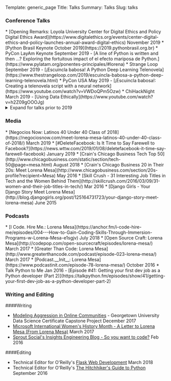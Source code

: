 Template: generic_page
Title: Talks
Summary: Talks
Slug: talks

<h3 id=conferences>Conference Talks</h3>
* [Opening Remarks: Loyola University Center for Digital Ethics and Policy Digital Ethics Award](https://www.digitalethics.org/events/center-digital-ethics-and-policy-launches-annual-award-digital-ethics) November 2019
* [Python Brasil Keynote October 2019](https://2019.pythonbrasil.org.br)
* PyCon LayAm Keynote September 2019 - [A line of Python is written and then ...? Exploring the fortuitous impact of el efecto mariposa de Python.](https://www.pylatam.org/ponentes-principales/#lorena)
* Strange Loop September 2019 - [¡Escuincla babosa! A Python Deep Learning Telenovela](https://www.thestrangeloop.com/2019/escuincla-babosa-a-python-deep-learning-telenovela.html)
* PyCon USA May 2019 - [¡Escuincla babosa!: Creating a telenovela script with a neural network](https://www.youtube.com/watch?v=VWDoQPm5Ozw)
* ChiHackNight March 2019 - [Using Data Ethically](https://www.youtube.com/watch?v=h2Z09gOOOJg)
<details> 
<summary> Expand for talks prior to 2019 </summary>

	### 2018 
	* PyCon Sweden Keynote December 2018 - [Now is better than Never: What the Zen of Python can teach us about Data Ethics](https://pycon.se)
	* Northbay Python November 2018 - [¡Escuincla babosa!: Creating a telenovela script with a neural network](https://2018.northbaypython.org/schedule/presentation/25/)
	* PyCon España Keynote October 2018 - [Now is better than Never: What the Zen of Python can teach us about Data Ethics](https://2018.es.pycon.org/speakers/lorena-mesa)
	* PyOhio Keynote July 2018 - [Now is better than Never: What the Zen of Python can teach us about Data Ethics](https://www.youtube.com/watch?v=8mHMWQCCEdY)
	* PyCon Colombia Keynote February 2018 - [Your model is bias, but so is your data: The case for ethics in data science](https://2018.pycon.co/es/ponentes/lorena-mesa/)
	
	### 2017 	
	* DjangoCon USA August 2017 - [Using Django, Docker, and Scikit-learn to Bootstrap Your Machine Learning Project](https://pyvideo.org/djangocon-us-2017/using-django-docker-and-scikit-learn-to-bootstrap-your-machine-learning-project.html)
	* ACT-W Chicago October 2017 - [What is Cyberbullying? A Natural Language Approach to Detecting Cyberbullying](https://drive.google.com/file/d/0Bwky88uBblT2bmJiZG1Panl2MjA/view) 
	* Open Source Bridge June 2017 - [Democratizing Data: What You Need to Know as a Developer to Keep Your Data Collection and Usage Ethical](http://opensourcebridge.org/sessions/1994)
	* PythonDay Mexico June 2017 - [Using Django, Docker, and Scikit-learn to Bootstrap Your Machine Learning Project](https://www.youtube.com/watch?v=SQAwzW0iQ6o&t=8s)
	* GOTO Conf Chicago April 2017 - [Predicting free Pizza with Python. Cowabunga Dude!](https://gotochgo.com/2017/sessions/121)
	
	### 2016 
	* Python Jamaica November 2016 - [Is that spam in my ham? A novice's inquiry into classification.](https://pyvideo.org/pycon-jamaica-2016/is-that-ham-in-my-spam-a-novices-inquiry-into-naive-bayes.html)
	* ACT-W Chicago October 2016 - Learning to iteratively set our goals, reflections from a person trying to do it
	* That Conference August 2016 - [What is Io trivia night? The funnest way to learn Io!](https://www.thatconference.com/Sessions/Session/10649)
	* EuroPython July 2016 - [Is that spam in my ham? A novice's inquiry into classification.](https://pyvideo.org/europython-2016/is-that-spam-in-my-ham.html)
	* Windy City Things June 2016 - [IoT Help? A Tool Belt for the Beginner](https://windycitythings.com/schedule/)
	* PyTennessee Feb 2016 - Using Python to hack my commute home
	
	### 2015
	* PyOhio Aug 2015 - [Is that spam in my ham? A novice's inquiry into classification.](https://pyvideo.org/pyohio-2015/is-that-spam-in-my-ham-a-novices-inquiry-into-c.html)

</details>

<h3 id=media>Media</h3>
* [Negocios Now: Latinos 40 Under 40 Class of 2018](https://negociosnow.com/meet-lorena-mesa-latinos-40-under-40-class-of-2018/) March 2019
* [#DeleteFacebook: Is It Time to Say Farewell to Facebook?](https://news.wttw.com/2019/01/08/deletefacebook-it-time-say-farewell-facebook) January 2019
* [Crain's Chicago Business Tech Top 50](http://www.chicagobusiness.com/static/section/tech-50@page=mesa.html) August 2018
* [Crain's Chicago Business 20 in Their 20s: Meet Lorena Mesa](http://www.chicagobusiness.com/section/20s-profile?recipient=Mesa) May 2016
* [Skill Crush - 31 Interesting Job Titles in Tech and the Women Behind Them](http://skillcrush.com/2016/03/09/31-women-and-their-job-titles-in-tech/) Mar 2016
* [Django Girls - Your Django Story Meet Lorena Mesa](http://blog.djangogirls.org/post/125164731723/your-django-story-meet-lorena-mesa) June 2015

<h3 id=podcasts>Podcasts</h3>
* [I Code. Hire Me.: Lorena Mesa](https://anchor.fm/i-code-hire-me/episodes/004---How-to-Gain-Coding-Skills-Through-Immersion-Programs-w-Lorena-Mesa-e1sgjv) July 2018
* [Open Source Craft: Lorena Mesa](http://codepop.com/open-sourcecraft/episodes/lorena-mesa/) March 2017
* [Greater Than Code: Lorena Mesa](http://www.greaterthancode.com/podcast/episode-023-lorena-mesa/) March 2017
* [Podcast.__Init__: Lorena Mesa](https://www.podcastinit.com/episode-78-lorena-mesa/) October 2016
* Talk Python to Me Jan 2016 - [Episode #41: Getting your first dev job as a Python developer (Part 2)](https://talkpython.fm/episodes/show/41/getting-your-first-dev-job-as-a-python-developer-part-2)

<h3 id=writing>Writing and Editing</h3>

####Writing
* [Modeling Aggression in Online Communities](http://gdsc.georgetown.domains/capstone-projects/capstone-projects-fall-2017/modeling-aggression-in-online-communities/) - Georgetown University Data Science Certificate Capstone Project December 2017
* [Microsoft International Women's History Month - A Letter to Lorena Mesa (From Lorena Mesa)](https://blogs.microsoft.com/chicago/2017/03/30/a-letter-to-lorena-mesa-from-lorena-mesa/?utm_content=buffer3ba1c&utm_medium=social&utm_source=twitter.com&utm_campaign=buffer) March 2017
* [Sprout Social's Insights Engineering Blog - So you want to code?](https://sproutsocial.com/insights/learn-how-to-code/) Feb 2016

####Editing
* Technical Editor for O'Reilly's [Flask Web Development](https://www.oreilly.com/library/view/flask-web-development/9781491991725/) March 2018
* Technical Editor for O'Reilly's [The Hitchhiker's Guide to Python](http://shop.oreilly.com/product/0636920042921.do) September 2016
